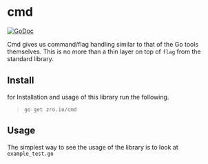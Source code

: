 # cmd

[![GoDoc](https://godoc.org/zro.io/cmd?status.svg)](https://godoc.org/zro.io/cmd)

Cmd gives us command/flag handling similar to that of the Go tools themselves.  This is
no more than a thin layer on top of `flag` from the standard library.

## Install

for Installation and usage of this library run the following.

>  `go get zro.io/cmd`

## Usage

The simplest way to see the usage of the library is to look at `example_test.go`
